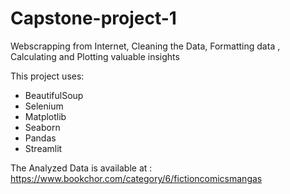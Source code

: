 # Capstone-project-1
Webscrapping from Internet, Cleaning the Data, Formatting data , Calculating and Plotting valuable insights

This project uses:
- BeautifulSoup
- Selenium
- Matplotlib 
- Seaborn
- Pandas
- Streamlit

The Analyzed Data is available at : https://www.bookchor.com/category/6/fictioncomicsmangas

